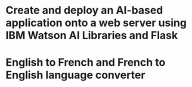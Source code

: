# Create and deploy an AI-based application onto a web server using IBM Watson AI Libraries and Flask
# English to French and French to English language converter
